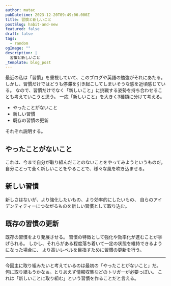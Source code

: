 ```yaml
---
author: matac
pubDatetime: 2023-12-20T09:49:06.000Z
title: 習慣と新しいこと
postSlug: habit-and-new
featured: false
draft: false
tags:
  - random
ogImage: ""
description: |
  習慣と新しいこと
_template: blog_post
---
```


最近の私は「習慣」を重視していて、このブログや英語の勉強がそれにあたる。
しかし、習慣だけではどうも停滞を引き起こしてしまいそうな感を近頃感じている。
なので、習慣だけでなく「新しいこと」に挑戦する姿勢を持ち合わせることも考えていこうと思う。
一応「新しいこと」を大きく3種類に分けて考える。

- やったことがないこと
- 新しい習慣
- 既存の習慣の更新

それぞれ説明する。

## やったことがないこと

これは、今まで自分が取り組んだことのないことをやってみようというものだ。
自分にとって全く新しいことをやることで、様々な風を吹き込ませる。

## 新しい習慣

新しさはないが、より強化したいもの、より効率的にしたいもの、
自らのアイデンティティーにつながるものを新しい習慣として取り込む。

## 既存の習慣の更新

既存の習慣をより発展させる。
習慣の特徴として強化や効率化が進むことが挙げられる。
しかし、それらがある程度落ち着いて一定の状態を維持できるようになった場合に、
より高いレベルを目指すために習慣の更新を行う。

---

今回主に取り組みたいと考えているのは最初の「やったことがないこと」だ。
何に取り組もうかなぁ。とりあえず情報収集などのトリガーが必要っぽい。
これは「新しいことに取り組む」という習慣を作ることだと言える。
